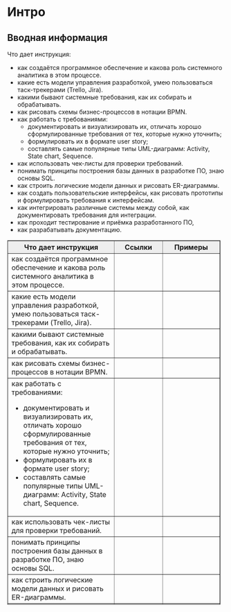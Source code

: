 # Интро
## Вводная информация

Что дает инструкция:  
- как создаётся программное обеспечение и какова роль системного аналитика в этом процессе.
- какие есть модели управления разработкой, умею пользоваться таск-трекерами (Trello, Jira).
- какими бывают системные требования, как их собирать и обрабатывать.
- как рисовать схемы бизнес-процессов в нотации BPMN.
- как работать с требованиями:
  - документировать и визуализировать их, отличать хорошо сформулированные требования от тех, которые нужно уточнить;
  - формулировать их в формате user story;
  - составлять самые популярные типы UML-диаграмм: Activity, State chart, Sequence.
- как использовать чек-листы для проверки требований.
- понимать принципы построения базы данных в разработке ПО, знаю основы SQL.
- как строить логические модели данных и рисовать ER-диаграммы.
- как создать пользовательские интерфейсы, как рисовать прототипы и формулировать требования к интерфейсам.
- как интегрировать различные системы между собой, как документировать требования для интеграции.
- как проходит тестирование и приёмка разработанного ПО,
- как разрабатывать документацию.

<table style="border-collapse: collapse; width: 97.8547%; height: 841px;" border="1">
<thead>
<tr style="height: 18px; background-color: #eeeeee;" >
<th style="width: 50.2414%; text-align: center; height: 18px;"><strong>Что дает инструкция</strong></td>
<th style="width: 22.7054%; text-align: center; height: 18px;"><strong>Ссылки</strong></td>
<th style="width: 27.0531%; text-align: center; height: 18px;"><strong>Примеры</strong></td>
</tr>
</thead>
<tbody>
<tr style="height: 72px;">
<td style="width: 50.2414%; height: 72px;">как создаётся программное обеспечение и какова роль системного аналитика в этом процессе.</td>
<td style="width: 22.7054%; height: 72px;">&nbsp;</td>
<td style="width: 27.0531%; height: 72px;">&nbsp;</td>
</tr>
<tr style="height: 54px;">
<td style="width: 50.2414%; height: 54px;">какие есть модели управления разработкой, умею пользоваться таск-трекерами (Trello, Jira).</td>
<td style="width: 22.7054%; height: 54px;">&nbsp;</td>
<td style="width: 27.0531%; height: 54px;">&nbsp;</td>
</tr>
<tr style="height: 54px;">
<td style="width: 50.2414%; height: 54px;">какими бывают системные требования, как их собирать и обрабатывать.</td>
<td style="width: 22.7054%; height: 54px;">&nbsp;</td>
<td style="width: 27.0531%; height: 54px;">&nbsp;</td>
</tr>
<tr style="height: 36px;">
<td style="width: 50.2414%; height: 36px;">как рисовать схемы бизнес-процессов в нотации BPMN.</td>
<td style="width: 22.7054%; height: 36px;">&nbsp;</td>
<td style="width: 27.0531%; height: 36px;">&nbsp;</td>
</tr>
<tr style="height: 229px;">
<td style="width: 50.2414%; height: 229px;">как работать с требованиями:
<ul dir="auto" data-sourcepos="10:3-12:120">
<li data-sourcepos="10:3-10:213">документировать и визуализировать их, отличать хорошо сформулированные требования от тех, которые нужно уточнить;</li>
<li data-sourcepos="11:3-11:65">формулировать их в формате user story;</li>
<li data-sourcepos="12:3-12:120">составлять самые популярные типы UML-диаграмм: Activity, State chart, Sequence.</li>
</ul>
</td>
<td style="width: 22.7054%; height: 229px;">&nbsp;</td>
<td style="width: 27.0531%; height: 229px;">&nbsp;</td>
</tr>
<tr style="height: 36px;">
<td style="width: 50.2414%; height: 36px;">как использовать чек-листы для проверки требований.</td>
<td style="width: 22.7054%; height: 36px;">&nbsp;</td>
<td style="width: 27.0531%; height: 36px;">&nbsp;</td>
</tr>
<tr style="height: 54px;">
<td style="width: 50.2414%; height: 54px;">понимать принципы построения базы данных в разработке ПО, знаю основы SQL.</td>
<td style="width: 22.7054%; height: 54px;">&nbsp;</td>
<td style="width: 27.0531%; height: 54px;">&nbsp;</td>
</tr>
<tr style="height: 36px;">
<td style="width: 50.2414%; height: 36px;">как строить логические модели данных и рисовать ER-диаграммы.</td>
<td style="width: 22.7054%; height: 36px;">&nbsp;</td>
<td style="width: 27.0531%; height: 36px;">&nbsp;</td>
</tr>
<tr style="height: 72px;">
<td style="width: 50.2414%; height: 72px;">как создать пользовательские интерфейсы, как рисовать прототипы и формулировать требования к интерфейсам.</td>
<td style="width: 22.7054%; height: 72px;">&nbsp;</td>
<td style="width: 27.0531%; height: 72px;">&nbsp;</td>
</tr>
<tr style="height: 72px;">
<td style="width: 50.2414%; height: 72px;">как интегрировать различные системы между собой, как документировать требования для интеграции.</td>
<td style="width: 22.7054%; height: 72px;">&nbsp;</td>
<td style="width: 27.0531%; height: 72px;">&nbsp;</td>
</tr>
<tr style="height: 36px;">
<td style="width: 50.2414%; height: 36px;">как проходит тестирование и приёмка разработанного ПО,</td>
<td style="width: 22.7054%; height: 36px;">&nbsp;</td>
<td style="width: 27.0531%; height: 36px;">&nbsp;</td>
</tr>
<tr style="height: 18px;">
<td style="width: 50.2414%; height: 18px;">как разрабатывать документацию.</td>
<td style="width: 22.7054%; height: 18px;">&nbsp;</td>
<td style="width: 27.0531%; height: 18px;">&nbsp;</td>
</tr>
</tbody>
</table>
